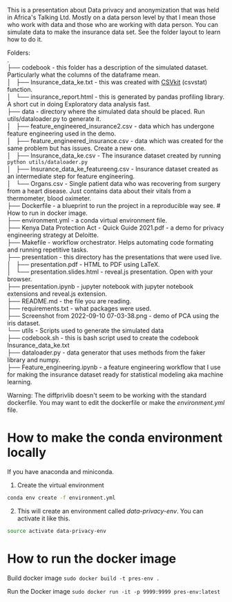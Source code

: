This is a presentation about Data privacy and anonymization that was held in Africa's Talking Ltd. Mostly on a data person level by that I mean those who work with data and those who are working with data person. You can simulate data to make the insurance data set. See the folder layout to learn how to do it.

Folders:   
.  
├── codebook - this folder has a description of the simulated dataset. Particularly what the columns of the dataframe mean.   
│   ├── Insurance_data_ke.txt - this was created with [CSVkit](https://csvkit.readthedocs.io/en/latest/index.html) (csvstat) function.    
│   └── insurance_report.html - this is generated by pandas profiling library. A short cut in doing Exploratory data analysis fast.    
├── data - directory where the simulated data should be placed. Run utils/dataloader.py to generate it.    
│   ├── feature_engineered_insurance2.csv - data which has undergone feature engineering used in the demo.   
│   ├── feature_engineered_insurance.csv - data which was created for the same problem but has issues. Create a new one.    
│   ├── Insurance_data_ke.csv - The insurance dataset created by running `python utils/dataloader.py`    
│   ├── Insurance_data_ke_featureeng.csv - Insurance dataset created as an intermediate step for feature engineering.    
│   └── Organs.csv - Single patient data who was recovering from surgery from a heart disease. Just contains data about their vitals from a thermometer, blood oximeter.     
├── Dockerfile - a blueprint to run the project in a reproducible way see. # How to run in docker image.    
├── environment.yml - a conda virtual environment file.  
├── Kenya Data Protection Act - Quick Guide 2021.pdf - a demo for privacy engineering strategy at Deloitte.   
├── Makefile - workflow orchestrator. Helps automating code formating and running repetitive tasks.  
├── presentation - this directory has the presentations that were used live.    
│   ├── presentation.pdf - HTML to PDF using LaTeX.  
│   └── presentation.slides.html - reveal.js presentation. Open with your browser.  
├── presentation.ipynb - jupyter notebook with jupyter notebook extensions and reveal.js extension.   
├── README.md - the file you are reading.    
├── requirements.txt - what packages were used.  
├── Screenshot from 2022-09-10 07-03-38.png - demo of PCA using the iris dataset.   
└── utils - Scripts used to generate the simulated data   
    ├── codebook.sh - this is bash script used to create the codebook Insurance_data_ke.txt    
    ├── dataloader.py - data generator that uses methods from the faker library and numpy.  
    ├── Feature_engineering.ipynb - a feature engineering workflow that I use for making the insurance dataset ready for statistical modeling aka machine learning.    

Warning: The diffprivlib doesn't seem to be working with the standard dockerfile. You may want to edit the dockerfile or make the *environment.yml* file.

# How to make the conda environment locally   

If you have anaconda and miniconda.   

1. Create the virtual environment   
 
```bash
conda env create -f environment.yml 
```

2. This will create an environment called *data-privacy-env*. You can activate it like this.     

```bash
source activate data-privacy-env
```

# How to run the docker image

Build docker image
`sudo docker build -t pres-env .`

Run the Docker image
`sudo docker run -it -p 9999:9999 pres-env:latest`
